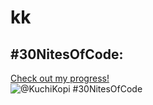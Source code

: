 # kk

## #30NitesOfCode:
  [Check out my progress!](https://www.codedex.io/@KuchiKopi/30-nites-of-code)  
  ![@KuchiKopi #30NitesOfCode](https://www.codedex.io/api/petStatus?user=KuchiKopi)
